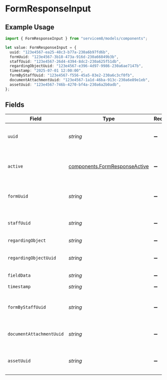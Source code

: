 # FormResponseInput

## Example Usage

```typescript
import { FormResponseInput } from "servicem8/models/components";

let value: FormResponseInput = {
  uuid: "123e4567-ea25-48c3-b77a-230a6b97fd6b",
  formUuid: "123e4567-3b18-473a-916d-230a66849b3b",
  staffUuid: "123e4567-26d4-4394-8dc2-230a625f51db",
  regardingObjectUuid: "123e4567-e396-4d97-9986-230a6ae7147b",
  timestamp: "2025-07-01 12:00:00",
  formByStaffUuid: "123e4567-f556-45a5-83e2-230a6c3cf0fb",
  documentAttachmentUuid: "123e4567-1a1d-46ba-913c-230a6e89e1eb",
  assetUuid: "123e4567-746b-4270-bf4a-230a6a2b0adb",
};
```

## Fields

| Field                                                                          | Type                                                                           | Required                                                                       | Description                                                                    | Example                                                                        |
| ------------------------------------------------------------------------------ | ------------------------------------------------------------------------------ | ------------------------------------------------------------------------------ | ------------------------------------------------------------------------------ | ------------------------------------------------------------------------------ |
| `uuid`                                                                         | *string*                                                                       | :heavy_minus_sign:                                                             | Unique identifier for this record                                              | 123e4567-ea25-48c3-b77a-230a6b97fd6b                                           |
| `active`                                                                       | [components.FormResponseActive](../../models/components/formresponseactive.md) | :heavy_minus_sign:                                                             | Record active/deleted flag.  Valid values are [0,1]                            |                                                                                |
| `formUuid`                                                                     | *string*                                                                       | :heavy_minus_sign:                                                             | N/A                                                                            | 123e4567-3b18-473a-916d-230a66849b3b                                           |
| `staffUuid`                                                                    | *string*                                                                       | :heavy_minus_sign:                                                             | N/A                                                                            | 123e4567-26d4-4394-8dc2-230a625f51db                                           |
| `regardingObject`                                                              | *string*                                                                       | :heavy_minus_sign:                                                             | N/A                                                                            |                                                                                |
| `regardingObjectUuid`                                                          | *string*                                                                       | :heavy_minus_sign:                                                             | N/A                                                                            | 123e4567-e396-4d97-9986-230a6ae7147b                                           |
| `fieldData`                                                                    | *string*                                                                       | :heavy_minus_sign:                                                             | N/A                                                                            |                                                                                |
| `timestamp`                                                                    | *string*                                                                       | :heavy_minus_sign:                                                             | N/A                                                                            | 2025-07-01 12:00:00                                                            |
| `formByStaffUuid`                                                              | *string*                                                                       | :heavy_minus_sign:                                                             | N/A                                                                            | 123e4567-f556-45a5-83e2-230a6c3cf0fb                                           |
| `documentAttachmentUuid`                                                       | *string*                                                                       | :heavy_minus_sign:                                                             | N/A                                                                            | 123e4567-1a1d-46ba-913c-230a6e89e1eb                                           |
| `assetUuid`                                                                    | *string*                                                                       | :heavy_minus_sign:                                                             | N/A                                                                            | 123e4567-746b-4270-bf4a-230a6a2b0adb                                           |